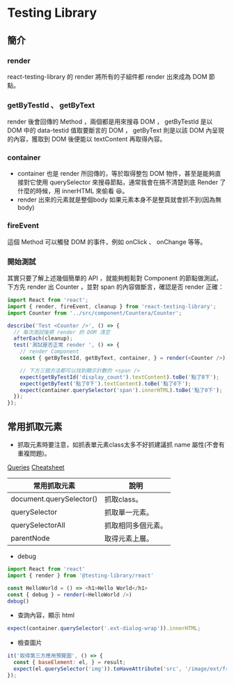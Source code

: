 # Testing Library

## 簡介

### render

react-testing-library 的 render 將所有的子組件都 render 出來成為 DOM 節點。

### getByTestId 、 getByText

render 後會回傳的 Method ，兩個都是用來搜尋 DOM ， getByTestId 是以 DOM 中的 data-testid 值取要斷言的 DOM ， getByText 則是以該 DOM 內呈現的內容，獲取到 DOM 後便能以 textContent 再取得內容。

### container

- container 也是 render 所回傳的，等於取得整包 DOM 物件，甚至是能夠直接對它使用 query​Selector 來搜尋節點，通常我會在搞不清楚到底 Render 了什麼的時候，用 innerHTML 來偷看 😆。
- render 出來的元素就是整個body 如果元素本身不是整頁就會抓不到(因為無body)

### fireEvent

這個 Method 可以觸發 DOM 的事件，例如 onClick 、 onChange 等等。

### 開始測試

其實只要了解上述幾個簡單的 API ，就能夠輕鬆對 Component 的節點做測試，下方先 render 出 Counter ，並對 span 的內容做斷言，確認是否 render 正確：

```js
import React from 'react';
import { render, fireEvent, cleanup } from 'react-testing-library';
import Counter from '../src/component/Countera/Counter';

describe('Test <Counter />', () => {
  // 每次測試後將 render 的 DOM 清空
  afterEach(cleanup);
  test('測試是否正常 render ', () => {
    // render Component
    const { getByTestId, getByText, container, } = render(<Counter />);

    // 下方三個方法都可以找到顯示計數的 <span />
    expect(getByTestId('display_count').textContent).toBe('點了0下');
    expect(getByText('點了0下').textContent).toBe('點了0下');
    expect(container.querySelector('span').innerHTML).toBe('點了0下');
  });
});
```

## 常用抓取元素

- 抓取元素時要注意，如抓表單元素class太多不好抓建議抓 name 屬性(不會有重複問題)。

[Queries](https://testing-library.com/docs/dom-testing-library/api-queries/)
[Cheatsheet](https://testing-library.com/docs/dom-testing-library/cheatsheet/#queries/)

| 常用抓取元素 | 說明  |
| ---- | ----  |
| document.querySelector() | 抓取class。 |
| querySelector | 抓取單一元素。 |
| querySelectorAll | 抓取相同多個元素。 |
| parentNode | 取得元素上層。 |

- debug

```js
import React from 'react'
import { render } from '@testing-library/react'

const HelloWorld = () => <h1>Hello World</h1>
const { debug } = render(<HelloWorld />)
debug()
```

- 查詢內容，顯示 html

```js
expect(container.querySelector('.ext-dialog-wrap')).innerHTML;
```

- 檢查圖片

```js
it('取得第三方應用預覽圖', () => {
  const { baseElement: el, } = result;
  expect(el.querySelector('img')).toHaveAttribute('src', '/image/ext/frontside_set.jpg');
});
```
